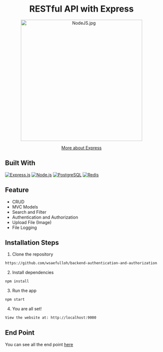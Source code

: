 <h1 align="center">RESTful API with Express</h1>
<p align="center"><img src="https://miro.medium.com/max/1400/0*RDbjFZxjwF_JQWz-.jpg" width="400px" alt="NodeJS.jpg" /></p>
<p align="center">
    <a href="https://en.wikipedia.org/wiki/Express.js" target="blank">More about Express</a>
</p>

## Built With

[![Express.js](https://img.shields.io/badge/Express.js-4.x-orange.svg?style=rounded-square)](https://expressjs.com/en/starter/installing.html)
[![Node.js](https://img.shields.io/badge/Node.js-v.12.13-green.svg?style=rounded-square)](https://nodejs.org/)
[![PostgreSQL](https://img.shields.io/badge/PostgreSQL-v.13.3-blue.svg?style=rounded-square)](https://www.postgresql.org/)
[![Redis](https://img.shields.io/badge/Redis-v.6.2-red.svg?style=rounded-square)](https://redis.io/)

## Feature
- CRUD
- MVC Models
- Search and Filter
- Authentication and Authorization
- Upload File (Image)
- File Logging

## Installation Steps

1. Clone the repository

```bash
https://github.com/wsaefulloh/backend-authentication-and-authorization.git
```

2. Install dependencies

```bash
npm install
```

3. Run the app

```bash
npm start
```

4. You are all set!

```bash
View the website at: http://localhost:9000
```

## End Point

You can see all the end point [here](https://documenter.getpostman.com/view/16508598/Tzm3nGrT)
